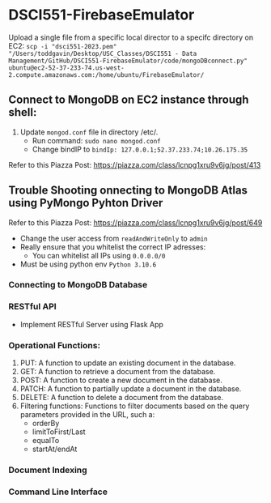 # DSCI551-FirebaseEmulator

Upload a single file from a specific local director to a specifc directory on EC2:
`scp -i "dsci551-2023.pem" "/Users/toddgavin/Desktop/USC_Classes/DSCI551 - Data Management/GitHub/DSCI551-FirebaseEmulator/code/mongoDBconnect.py" ubuntu@ec2-52-37-233-74.us-west-2.compute.amazonaws.com:/home/ubuntu/FirebaseEmulator/`

## Connect to MongoDB on EC2 instance through shell:
1. Update `mongod.conf` file in directory /etc/. 
    - Run command: `sudo nano mongod.conf`
    - Change bindIP to `bindIp: 127.0.0.1;52.37.233.74;10.26.175.35`

Refer to this Piazza Post: https://piazza.com/class/lcnpg1xru9v6jg/post/413 

## Trouble Shooting onnecting to MongoDB Atlas using PyMongo Pyhton Driver
Refer to this Piazza Post: https://piazza.com/class/lcnpg1xru9v6jg/post/649
- Change the user access from `readAndWriteOnly` to `admin`
- Really ensure that you whitelist the correct IP adresses:
    - You can whitelist all IPs using `0.0.0.0/0`
- Must be using python env `Python 3.10.6`

### Connecting to MongoDB Database

### RESTful API
- Implement RESTful Server using Flask App

### Operational Functions:
1. PUT: A function to update an existing document in the database. 
3. GET: A function to retrieve a document from the database. 
3. POST: A function to create a new document in the database. 
4. PATCH: A function to partially update a document in the database. 
5. DELETE: A function to delete a document from the database. 
6. Filtering functions: Functions to filter documents based on the query parameters provided in the URL, such a:
    - orderBy
    - limitToFirst/Last
    - equalTo
    - startAt/endAt

### Document Indexing


### Command Line Interface